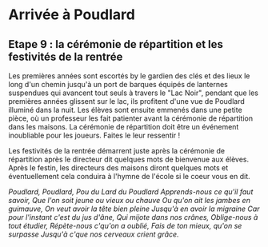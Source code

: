 # Arrivée à Poudlard

## Etape 9 : la cérémonie de répartition et les festivités de la rentrée

Les premières années sont escortés by le gardien des clés et des lieux le long d'un chemin jusqu'à un port de barques équipés de lanternes suspendues qui avancent tout seuls à travers le "Lac Noir", pendant que les premières années glissent sur le lac, ils profitent d'une vue de Poudlard illuminé dans la nuit. Les élèves sont ensuite emmenés dans une petite pièce, où un professeur les fait patienter avant la cérémonie de répartition dans les maisons. La cérémonie de répartition doit être un événement inoubliable pour les joueurs. Faites le leur ressentir !

Les festivités de la rentrée démarrent juste après la cérémonie de répartition après le directeur dit quelques mots de bienvenue aux élèves. Après le festin, les directeurs des maisons diront quelques mots et éventuellement cela conduira à l'hymne de l'école si le coeur vous en dit.

<i>Poudlard, Poudlard, Pou du Lard du Poudlard
Apprends-nous ce qu'il faut savoir,
Que l'on soit jeune ou vieux ou chauve
Ou qu'on ait les jambes en guimauve,
On veut avoir la tête bien pleine
Jusqu'à en avoir la migraine
Car pour l'instant c'est du jus d'âne,
Qui mijote dans nos crânes,
Oblige-nous à tout étudier,
Répète-nous c'qu'on a oublié,
Fais de ton mieux, qu'on se surpasse
Jusqu'à c'que nos cerveaux crient grâce.</i>